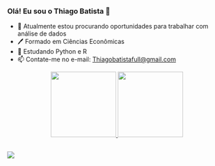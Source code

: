 ### Olá! Eu sou o Thiago Batista 👋

- 🔭 Atualmente estou procurando oportunidades para trabalhar com análise de dados
- 🖊️ Formado em Ciências Econômicas
- 🌱 Estudando Python e R
- 📫 Contate-me no e-mail: Thiagobatistafull@gmail.com
<div align="center">
  <a href="https://github.com/ThiagoBat">
  <img height="150em" src="https://github-readme-stats.vercel.app/api?username=ThiagoBat&show_icons=true&theme=tokyonight&include_all_commits=true&count_private=true"/>
  <img height="150em" src="https://github-readme-stats.vercel.app/api/top-langs/?username=ThiagoBat&layout=compact&langs_count=7&theme=tokyonight"/>
</div>

  ##
 
<div> 
  <a href="https://www.linkedin.com/in/thiago-ramos-batista-74798b177" target="_blank"><img src="https://img.shields.io/badge/-LinkedIn-%230077B5?style=for-the-badge&logo=linkedin&logoColor=white" target="_blank"></a> 
  
  </div>
